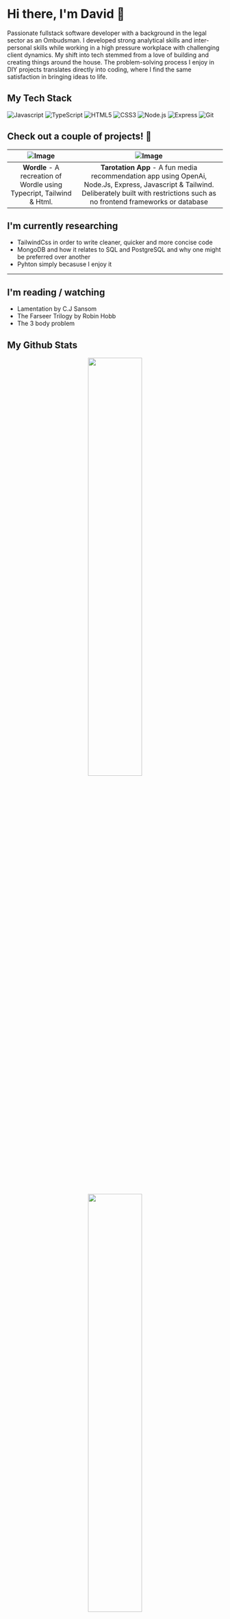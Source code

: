 # Hi there, I'm David 👋

Passionate fullstack software developer with a background in the legal sector as an Ombudsman. I developed strong analytical skills and inter-personal skills while working in a high pressure workplace with challenging client dynamics. My shift into tech stemmed from a love of building and creating things around the house. The problem-solving process I enjoy in DIY projects translates directly into coding, where I find the same satisfaction in bringing ideas to life.

## My Tech Stack
![Javascript](https://img.shields.io/badge/JavaScript-000000?style=for-the-badge&logo=javascript&logoColor=yellow)
![TypeScript](https://img.shields.io/badge/TypeScript-3178C6?style=for-the-badge&logo=typescript&logoColor=white)
![HTML5](https://img.shields.io/badge/HTML5-E34F26?style=for-the-badge&logo=html5&logoColor=white)
![CSS3](https://img.shields.io/badge/CSS3-1572B6?style=for-the-badge&logo=css3&logoColor=white)
![Node.js](https://img.shields.io/badge/Node.js-339933?style=for-the-badge&logo=node.js&logoColor=white)
![Express](https://img.shields.io/badge/Express.js-000000?style=for-the-badge&logo=express&logoColor=white)
![Git](https://img.shields.io/badge/Git-F05032?style=for-the-badge&logo=git&logoColor=white)

## Check out a couple of projects! 🚀

| ![Image](https://github.com/user-attachments/assets/58536a1a-5085-4894-b1af-ee70e8c87cae) | ![Image](https://github.com/user-attachments/assets/b1b825bd-e273-4634-a8a7-8760d3445e8d) |
|:---:|:---:|
| **Wordle** - A recreation of Wordle using Typecript, Tailwind & Html.  | **Tarotation App** - A fun media recommendation app using OpenAi, Node.Js, Express, Javascript & Tailwind. Deliberately built with restrictions such as no frontend frameworks or database |

## I'm currently researching

- TailwindCss in order to write cleaner, quicker and more concise code
- MongoDB and how it relates to SQL and PostgreSQL and why one might be preferred over another
- Pyhton simply becasuse I enjoy it
  
---

## I'm reading / watching

- Lamentation by C.J Sansom
- The Farseer Trilogy by Robin Hobb
- The 3 body problem

## My Github Stats
<p align="center">
  <img src="https://github-readme-stats.vercel.app/api?username=Oggie112&theme=tokyonight" width="50%">
  <br>
  <img src="https://github-readme-stats.vercel.app/api/top-langs/?username=Oggie112&size_weight=0.5&count_weight=0.5&theme=tokyonight" width="50%">
</p>
